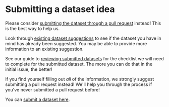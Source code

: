 # Submitting a dataset idea

Please consider [submitting the dataset through a pull request](pr_instructions.md) instead! This is the best way to help us.

Look through [existing dataset suggestions](https://github.com/rfordatascience/tidytuesday/issues?q=is%3Aopen+is%3Aissue+label%3Adataset) to see if the dataset you have in mind has already been suggested. You may be able to provide more information to an existing suggestion.

See our guide to [reviewing submitted datasets](dataset_review.md) for the checklist we will need to complete for the submitted dataset. The more you can do that in the initial issue, the better!

If you find yourself filling out *all* of the information, we strongly suggest submitting a pull request instead! We'll help you through the process if you've never submitted a pull request before!

You can [submit a dataset here](issues/new?assignees=&labels=dataset&projects=&template=dataset_template.md).